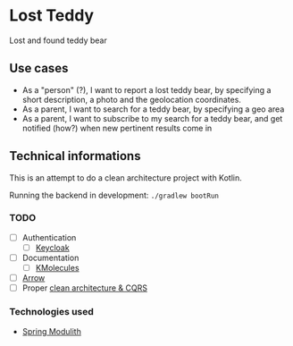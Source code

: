 # Lost Teddy

Lost and found teddy bear

## Use cases

- As a "person" (?), I want to report a lost teddy bear, by specifying a short description, a photo and the geolocation coordinates.
- As a parent, I want to search for a teddy bear, by specifying a geo area
- As a parent, I want to subscribe to my search for a teddy bear, and get notified (how?) when new pertinent results come in

## Technical informations

This is an attempt to do a clean architecture project with Kotlin.

Running the backend in development: `./gradlew bootRun`

### TODO

- [ ] Authentication
  - [ ] [Keycloak](https://www.keycloak.org/getting-started/getting-started-podman)
- [ ] Documentation
  - [ ] [KMolecules](https://github.com/xmolecules/jmolecules)
- [ ] [Arrow](https://arrow-kt.io/)
- [ ] Proper [clean architecture & CQRS](https://alexbryksin.medium.com/kotlin-clean-architecture-and-cqrs-74f8f0cacca8)

### Technologies used

- [Spring Modulith](https://spring.io/projects/spring-modulith)
